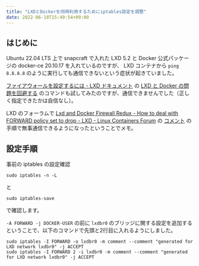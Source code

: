 ```yaml
---
title: "LXDとDockerを同時利用するためにiptables設定を調整"
date: 2022-06-18T15:49:54+09:00
---
```


## はじめに

Ubuntu 22.04 LTS 上で snapcraft で入れた LXD 5.2 と Docker 公式パッケージの docker-ce 20.10.17 を入れているのですが、 LXD コンテナから `ping 8.8.8.8` のように実行しても通信できないという症状が起きていました。

[ファイアウォールを設定するには - LXD ドキュメント](https://lxd-ja.readthedocs.io/ja/latest/howto/network_bridge_firewalld/) の [LXD と Docker の問題を回避する](https://lxd-ja.readthedocs.io/ja/latest/howto/network_bridge_firewalld/#lxd-docker) のコマンドも試してみたのですが、通信できませんでした（正しく指定できたかは自信なし）。

LXD のフォーラムで [Lxd and Docker Firewall Redux - How to deal with FORWARD policy set to drop - LXD - Linux Containers Forum](https://discuss.linuxcontainers.org/t/lxd-and-docker-firewall-redux-how-to-deal-with-forward-policy-set-to-drop/9953) の [コメント](https://discuss.linuxcontainers.org/t/lxd-and-docker-firewall-redux-how-to-deal-with-forward-policy-set-to-drop/9953/7) の手順で無事通信できるようになったということでメモ。

## 設定手順

事前の iptables の設定確認

```
sudo iptables -n -L
```
と

```
sudo iptables-save
```

で確認します。

`-A FORWARD -j DOCKER-USER` の前に `lxdbr0` のブリッジに関する設定を追加するということで、以下のコマンドで先頭と2行目に入れるようにしました。

```
sudo iptables -I FORWARD -o lxdbr0 -m comment --comment "generated for LXD network lxdbr0" -j ACCEPT
sudo iptables -I FORWARD 2 -i lxdbr0 -m comment --comment "generated for LXD network lxdbr0" -j ACCEPT
```
